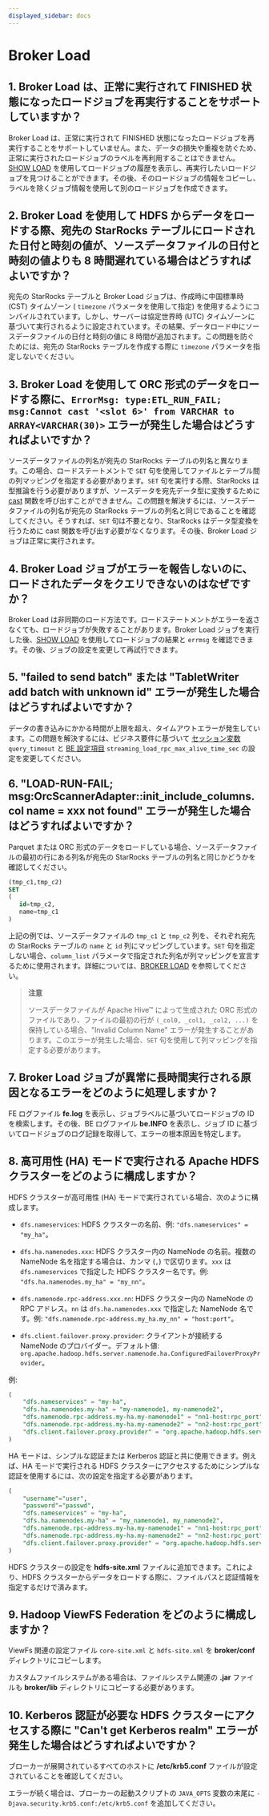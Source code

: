 ```yaml
---
displayed_sidebar: docs
---
```


# Broker Load

## 1. Broker Load は、正常に実行されて FINISHED 状態になったロードジョブを再実行することをサポートしていますか？

Broker Load は、正常に実行されて FINISHED 状態になったロードジョブを再実行することをサポートしていません。また、データの損失や重複を防ぐため、正常に実行されたロードジョブのラベルを再利用することはできません。[SHOW LOAD](../../sql-reference/sql-statements/data-manipulation/SHOW_LOAD.md) を使用してロードジョブの履歴を表示し、再実行したいロードジョブを見つけることができます。その後、そのロードジョブの情報をコピーし、ラベルを除くジョブ情報を使用して別のロードジョブを作成できます。

## 2. Broker Load を使用して HDFS からデータをロードする際、宛先の StarRocks テーブルにロードされた日付と時刻の値が、ソースデータファイルの日付と時刻の値よりも 8 時間遅れている場合はどうすればよいですか？

宛先の StarRocks テーブルと Broker Load ジョブは、作成時に中国標準時 (CST) タイムゾーン ( `timezone` パラメータを使用して指定) を使用するようにコンパイルされています。しかし、サーバーは協定世界時 (UTC) タイムゾーンに基づいて実行されるように設定されています。その結果、データロード中にソースデータファイルの日付と時刻の値に 8 時間が追加されます。この問題を防ぐためには、宛先の StarRocks テーブルを作成する際に `timezone` パラメータを指定しないでください。

## 3. Broker Load を使用して ORC 形式のデータをロードする際に、`ErrorMsg: type:ETL_RUN_FAIL; msg:Cannot cast '<slot 6>' from VARCHAR to ARRAY<VARCHAR(30)>` エラーが発生した場合はどうすればよいですか？

ソースデータファイルの列名が宛先の StarRocks テーブルの列名と異なります。この場合、ロードステートメントで `SET` 句を使用してファイルとテーブル間の列マッピングを指定する必要があります。`SET` 句を実行する際、StarRocks は型推論を行う必要がありますが、ソースデータを宛先データ型に変換するために [cast](../../sql-reference/sql-functions/cast.md) 関数を呼び出すことができません。この問題を解決するには、ソースデータファイルの列名が宛先の StarRocks テーブルの列名と同じであることを確認してください。そうすれば、`SET` 句は不要となり、StarRocks はデータ型変換を行うために cast 関数を呼び出す必要がなくなります。その後、Broker Load ジョブは正常に実行されます。

## 4. Broker Load ジョブがエラーを報告しないのに、ロードされたデータをクエリできないのはなぜですか？

Broker Load は非同期のロード方法です。ロードステートメントがエラーを返さなくても、ロードジョブが失敗することがあります。Broker Load ジョブを実行した後、[SHOW LOAD](../../sql-reference/sql-statements/data-manipulation/SHOW_LOAD.md) を使用してロードジョブの結果と `errmsg` を確認できます。その後、ジョブの設定を変更して再試行できます。

## 5. "failed to send batch" または "TabletWriter add batch with unknown id" エラーが発生した場合はどうすればよいですか？

データの書き込みにかかる時間が上限を超え、タイムアウトエラーが発生しています。この問題を解決するには、ビジネス要件に基づいて [セッション変数](../../reference/System_variable.md) `query_timeout` と [BE 設定項目](../../administration/Configuration.md#configure-be-static-parameters) `streaming_load_rpc_max_alive_time_sec` の設定を変更してください。

## 6. "LOAD-RUN-FAIL; msg:OrcScannerAdapter::init_include_columns. col name = xxx not found" エラーが発生した場合はどうすればよいですか？

Parquet または ORC 形式のデータをロードしている場合、ソースデータファイルの最初の行にある列名が宛先の StarRocks テーブルの列名と同じかどうかを確認してください。

```SQL
(tmp_c1,tmp_c2)
SET
(
   id=tmp_c2,
   name=tmp_c1
)
```

上記の例では、ソースデータファイルの `tmp_c1` と `tmp_c2` 列を、それぞれ宛先の StarRocks テーブルの `name` と `id` 列にマッピングしています。`SET` 句を指定しない場合、`column_list` パラメータで指定された列名が列マッピングを宣言するために使用されます。詳細については、[BROKER LOAD](../../sql-reference/sql-statements/data-manipulation/BROKER_LOAD.md) を参照してください。

> **注意**
>
> ソースデータファイルが Apache Hive™ によって生成された ORC 形式のファイルであり、ファイルの最初の行が `(_col0, _col1, _col2, ...)` を保持している場合、"Invalid Column Name" エラーが発生することがあります。このエラーが発生した場合、`SET` 句を使用して列マッピングを指定する必要があります。

## 7. Broker Load ジョブが異常に長時間実行される原因となるエラーをどのように処理しますか？

FE ログファイル **fe.log** を表示し、ジョブラベルに基づいてロードジョブの ID を検索します。その後、BE ログファイル **be.INFO** を表示し、ジョブ ID に基づいてロードジョブのログ記録を取得して、エラーの根本原因を特定します。

## 8. 高可用性 (HA) モードで実行される Apache HDFS クラスターをどのように構成しますか？

HDFS クラスターが高可用性 (HA) モードで実行されている場合、次のように構成します。

- `dfs.nameservices`: HDFS クラスターの名前、例: `"dfs.nameservices" = "my_ha"`。

- `dfs.ha.namenodes.xxx`: HDFS クラスター内の NameNode の名前。複数の NameNode 名を指定する場合は、カンマ (`,`) で区切ります。`xxx` は `dfs.nameservices` で指定した HDFS クラスター名です。例: `"dfs.ha.namenodes.my_ha" = "my_nn"`。

- `dfs.namenode.rpc-address.xxx.nn`: HDFS クラスター内の NameNode の RPC アドレス。`nn` は `dfs.ha.namenodes.xxx` で指定した NameNode 名です。例: `"dfs.namenode.rpc-address.my_ha.my_nn" = "host:port"`。

- `dfs.client.failover.proxy.provider`: クライアントが接続する NameNode のプロバイダー。デフォルト値: `org.apache.hadoop.hdfs.server.namenode.ha.ConfiguredFailoverProxyProvider`。

例:

```SQL
(
    "dfs.nameservices" = "my-ha",
    "dfs.ha.namenodes.my-ha" = "my-namenode1, my-namenode2",
    "dfs.namenode.rpc-address.my-ha.my-namenode1" = "nn1-host:rpc_port",
    "dfs.namenode.rpc-address.my-ha.my-namenode2" = "nn2-host:rpc_port",
    "dfs.client.failover.proxy.provider" = "org.apache.hadoop.hdfs.server.namenode.ha.ConfiguredFailoverProxyProvider"
)
```

HA モードは、シンプルな認証または Kerberos 認証と共に使用できます。例えば、HA モードで実行される HDFS クラスターにアクセスするためにシンプルな認証を使用するには、次の設定を指定する必要があります。

```SQL
(
    "username"="user",
    "password"="passwd",
    "dfs.nameservices" = "my-ha",
    "dfs.ha.namenodes.my-ha" = "my_namenode1, my_namenode2",
    "dfs.namenode.rpc-address.my-ha.my-namenode1" = "nn1-host:rpc_port",
    "dfs.namenode.rpc-address.my-ha.my-namenode2" = "nn2-host:rpc_port",
    "dfs.client.failover.proxy.provider" = "org.apache.hadoop.hdfs.server.namenode.ha.ConfiguredFailoverProxyProvider"
)
```

HDFS クラスターの設定を **hdfs-site.xml** ファイルに追加できます。これにより、HDFS クラスターからデータをロードする際に、ファイルパスと認証情報を指定するだけで済みます。

## 9. Hadoop ViewFS Federation をどのように構成しますか？

ViewFs 関連の設定ファイル `core-site.xml` と `hdfs-site.xml` を **broker/conf** ディレクトリにコピーします。

カスタムファイルシステムがある場合は、ファイルシステム関連の **.jar** ファイルも **broker/lib** ディレクトリにコピーする必要があります。

## 10. Kerberos 認証が必要な HDFS クラスターにアクセスする際に "Can't get Kerberos realm" エラーが発生した場合はどうすればよいですか？

ブローカーが展開されているすべてのホストに **/etc/krb5.conf** ファイルが設定されていることを確認してください。

エラーが続く場合は、ブローカーの起動スクリプトの `JAVA_OPTS` 変数の末尾に `-Djava.security.krb5.conf:/etc/krb5.conf` を追加してください。